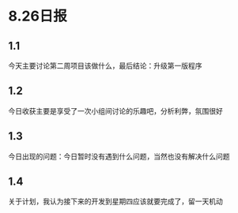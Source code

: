 # 8.26日报

## 1.1

今天主要讨论第二周项目该做什么，最后结论：升级第一版程序

## 1.2

今日收获主要是享受了一次小组间讨论的乐趣吧，分析利弊，氛围很好

## 1.3

今日出现的问题：今日暂时没有遇到什么问题，当然也没有解决什么问题

## 1.4

关于计划，我认为接下来的开发到星期四应该就要完成了，留一天机动